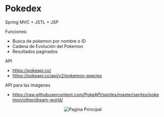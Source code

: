 # Pokedex
Spring MVC + JSTL + JSP

Funciones: 
- Busca de pokemon por nombre o ID
- Cadena de Evolución del Pokemon
- Resultados paginados

API
- https://pokeapi.co/
- https://pokeapi.co/api/v2/pokemon-species


API para las imágenes
- https://raw.githubusercontent.com/PokeAPI/sprites/master/sprites/pokemon/other/dream-world/


<p align="center"><img src="https://i.ibb.co/Trq1Rhv/1.png" alt="Pagina Principal"></p>
